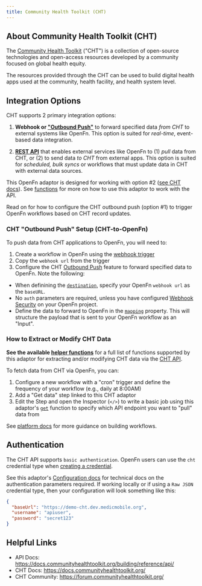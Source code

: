 ```yaml
---
title: Community Health Toolkit (CHT)
---
```


## About Community Health Toolkit (CHT)

The [Community Health Toolkit](https://communityhealthtoolkit.org/) ("CHT") is a
collection of open-source technologies and open-access resources developed by a
community focused on global health equity.

The resources provided through the CHT can be used to build digital health apps
used at the community, health facility, and health system level.

## Integration Options

CHT supports 2 primary integration options:

1. **Webhook or
   ["Outbound Push"](https://docs.communityhealthtoolkit.org/apps/reference/app-settings/outbound/)**
   to forward specified data _from CHT_ to external systems like OpenFn. This
   option is suited for _real-time_, event-based data integration.

2. **[REST API](https://docs.communityhealthtoolkit.org/building/reference/api/)**
   that enables external services like OpenFn to (1) _pull_ data from CHT, or
   (2) to send data _to CHT_ from external apps. This option is suited for
   _scheduled, bulk syncs_ or workflows that must update data in CHT with
   external data sources.

This OpenFn adaptor is designed for working with option #2
([see CHT docs](https://docs.communityhealthtoolkit.org/building/reference/api/)).
See [functions](/adaptors/packages/cht-docs) for more on how to use this adaptor
to work with the API.

Read on for how to configure the CHT outbound push (option #1) to trigger OpenFn
workflows based on CHT record updates.

### CHT "Outbound Push" Setup (CHT-to-OpenFn)

To push data from CHT applications to OpenFn, you will need to:

1. Create a workflow in OpenFn using the
   [webhook trigger](/documentation/build/triggers#webhook-event-triggers)
2. Copy the `webhook url` from the trigger
3. Configure the CHT
   [Outbound Push](https://docs.communityhealthtoolkit.org/apps/reference/app-settings/outbound/)
   feature to forward specified data to OpenFn. Note the following:

- When definining the
  [`destination`](https://docs.communityhealthtoolkit.org/apps/reference/app-settings/outbound/#destination),
  specify your OpenFn `webhook url` as the `baseURL`.
- No `auth` parameters are required, unless you have configured
  [Webhook Security](/documentation/webhook-security) on your OpenFn project.
- Define the data to forward to OpenFn in the
  [`mapping`](https://docs.communityhealthtoolkit.org/apps/reference/app-settings/outbound/#mapping)
  property. This will structure the payload that is sent to your OpenFn workflow
  as an "Input".

### How to Extract or Modify CHT Data

**See the available [helper functions](/adaptors/packages/cht-docs)** for a full
list of functions supported by this adaptor for extracting and/or modifying CHT
data via the
[CHT API](https://docs.communityhealthtoolkit.org/apps/reference/api/).

To fetch data from CHT via OpenFn, you can:

1. Configure a new workflow with a "cron" trigger and define the frequency of
   your workflow (e.g., daily at 8:00AM)
2. Add a "Get data" step linked to this CHT adaptor
3. Edit the Step and open the Inspector (`</>`) to write a basic job using this
   adaptor's [`get`](/adaptors/packages/cht-docs#get) function to specify which
   API endpoint you want to "pull" data from

See [platform docs](/documentation/build/workflows) for more guidance on
building workflows.

## Authentication

The CHT API supports `basic authentication`. OpenFn users can use the `cht`
credential type when
[creating a credential](/documentation/manage-projects/manage-credentials).

See this adaptor's
[Configuration docs](/adaptors/packages/cht-configuration-schema) for technical
docs on the authentication parameters required. If working locally or if using a
`Raw JSON` credential type, then your configuration will look something like
this:

```json
{
  "baseUrl": "https://demo-cht.dev.medicmobile.org",
  "username": "apiuser",
  "password": "secret123"
}
```

## Helpful Links

- API Docs: https://docs.communityhealthtoolkit.org/building/reference/api/
- CHT Docs: https://docs.communityhealthtoolkit.org/
- CHT Community: https://forum.communityhealthtoolkit.org/
